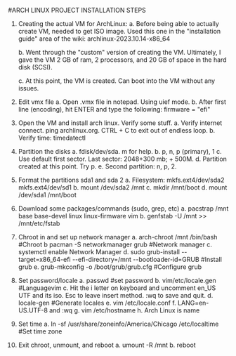 #ARCH LINUX PROJECT INSTALLATION STEPS

1. Creating the actual VM for ArchLinux:
    a. Before being able to actually create VM, needed to get ISO image. Used this one in the "installation guide" area of the wiki:
    archlinux-2023.10.14-x86_64

    b. Went through the "custom" version of creating the VM. Ultimately, I gave the VM 2 GB of ram, 2 processors, and 20 GB of space in the hard disk (SCSI).

    c. At this point, the VM is created. Can boot into the VM without any issues.

2. Edit vmx file
    a. Open .vmx file in notepad. Using uief mode.
    b. After first line (encoding), hit ENTER and type the following: firmware = "efi"

3. Open the VM and install arch linux. Verify some stuff.
    a. Verify internet connect. ping archlinux.org. CTRL + C to exit out of endless loop.
    b. Verify time: timedatectl

4. Partition the disks
    a. fdisk/dev/sda. m for help.
    b. p, n, p (primary), 1
    c. Use default first sector. Last sector: 2048+300 mb; + 500M.
    d. Partition created at this point. Try p.
    e. Second partition: n, p, 2.

5. Format the partitions sda1 and sda 2
    a. Filesystem: mkfs.ext4/dev/sda2
    mkfs.ext4/dev/sd1
    b. mount /dev/sda2 /mnt
    c. mkdir /mnt/boot
    d. mount /dev/sda1 /mnt/boot


6. Download some packages/commands (sudo, grep, etc)
    a. pacstrap /mnt base base-devel linux linux-firmware vim
    b. genfstab -U /mnt >> /mnt/etc/fstab


7. Chroot in and set up network manager
    a. arch-chroot /mnt /bin/bash #Chroot
    b pacman -S networkmanager grub #Network manager
    c.  systemctl enable Network Manager 
    d. sudo grub-install --target=x86_64-efi --efi-directory=/mnt --bootloader-id=GRUB #Install grub
    e. grub-mkconfig -o /boot/grub/grub.cfg #Configure grub

8. Set password/locale
    a. passwd #set password
    b. vim/etc/locale.gen #Languagevim
    c. Hit the i letter on keyboard and uncomment en_US UTF and its iso. Esc to leave insert method. :wq to save and quit.
    d. locale-gen #Generate locales
    e. vim /etc/locale.conf
    f. LANG=en-US.UTF-8 and :wq
    g. vim /etc/hostname
    h. Arch Linux is name

9. Set time
    a. ln -sf /usr/share/zoneinfo/America/Chicago /etc/localtime #Set time zone

10. Exit chroot, unmount, and reboot
    a. umount -R /mnt
    b. reboot
